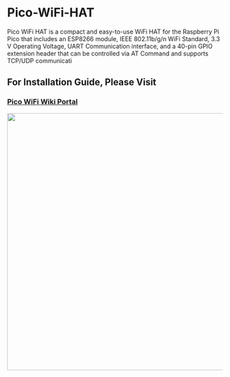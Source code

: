 # Pico-WiFi-HAT

Pico WiFi HAT is a compact and easy-to-use WiFi HAT for the Raspberry Pi Pico that includes an ESP8266 module, IEEE 802.11b/g/n WiFi Standard, 3.3 V Operating Voltage, UART Communication interface, and a 40-pin GPIO extension header that can be controlled via AT Command and supports TCP/UDP communicati

## For Installation Guide, Please Visit 

### <a href="https://learn.sb-components.co.uk/Pico-wifi-HAT" > Pico WiFi Wiki Portal </a>

<img src="https://cdn.shopify.com/s/files/1/1217/2104/products/PicoWiFiHAt_900x.png" height="600" width="600" >
